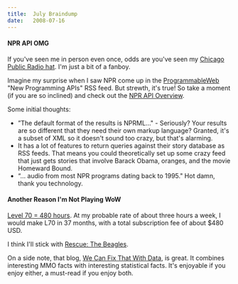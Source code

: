 ```yaml
---
title:  July Braindump
date:   2008-07-16
---
```


#### NPR API OMG
If you've seen me in person even once, odds are you've seen my [Chicago Public Radio hat](https://secure2.convio.net/wbez/site/Ecommerce/1075626943?VIEW_PRODUCT=true&product_id=2701&store_id=3461). I'm just a bit of a fanboy.

Imagine my surprise when I saw NPR come up in the [ProgrammableWeb](http://www.programmableweb.com/) "New Programming APIs" RSS feed. But strewth, it's true! So take a moment (if you are so inclined) and check out the [NPR API Overview](http://www.npr.org/api/index).

Some initial thoughts:

* ”The default format of the results is NPRML..." - Seriously? Your results are so different that they need their own markup language? Granted, it's a subset of XML so it doesn't sound too crazy, but that's alarming.
* It has a lot of features to return queries against their story database as RSS feeds. That means you could theoretically set up some crazy feed that just gets stories that involve Barack Obama, oranges, and the movie Homeward Bound.
* “… audio from most NPR programs dating back to 1995." Hot damn, thank you technology.

#### Another Reason I'm Not Playing WoW

[Level 70 = 480 hours](http://www.lietcam.com/blog/2008/07/15/ej-posters-read-legal-briefs-so-i-dont-have-to/). At my probable rate of about three hours a week, I would make L70 in 37 months, with a total subscription fee of about $480 USD.

I think I'll stick with [Rescue: The Beagles](http://www.16x16.org/2008/06/03/rescue-the-beagles-public-beta-is-out/).

On a side note, that blog, [We Can Fix That With Data](http://www.lietcam.com/blog/), is great. It combines interesting MMO facts with interesting statistical facts. It's enjoyable if you enjoy either, a must-read if you enjoy both.